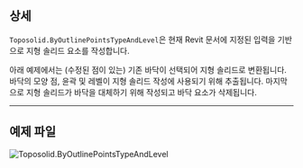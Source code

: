 ## 상세
`Toposolid.ByOutlinePointsTypeAndLevel`은 현재 Revit 문서에 지정된 입력을 기반으로 지형 솔리드 요소를 작성합니다.

아래 예제에서는 (수정된 점이 있는) 기존 바닥이 선택되어 지형 솔리드로 변환됩니다. 바닥의 모양 점, 윤곽 및 레벨이 지형 솔리드 작성에 사용되기 위해 추출됩니다. 마지막으로 지형 솔리드가 바닥을 대체하기 위해 작성되고 바닥 요소가 삭제됩니다.
___
## 예제 파일

![Toposolid.ByOutlinePointsTypeAndLevel](./Revit.Elements.Toposolid.ByOutlinePointsTypeAndLevel_img.jpg)
